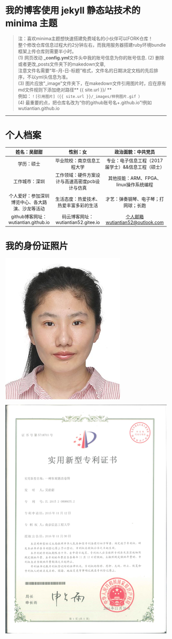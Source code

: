 # 我的博客使用 jekyll 静态站技术的 minima 主题

> 注：喜欢minima主题想快速搭建免费域名的小伙伴可以FORK仓库！  
整个修改仓库信息过程大约2分钟左右，而我用服务器搭建ruby环境bundle框架上传仓库则需要半小时。  
(1) 网页改动 **_config.yml**文件头中我的账号信息为你的账号信息.
(2) 删除或者更改_posts文件夹下的makedown文章,  
注意文件名需要“年-月-日-标题”格式，文件名的日期决定文档的先后排序，不以yml头信息为准。  
(3) 图片应放"_image"文件夹下，在makedown文件引用图片时，应在原有md文件规则下添加绝对路径** {{ site.url }}/ **  
例如：``` ！[引用图片]（{{ site.url }}/_images/样例图片.gif ） ```  
(4) 最重要的点，把仓库名改为“你的github账号名+.github.io”!例如wutiantian.github.io  

---

# 个人档案
|姓名：吴甜甜 |性别：女|政治面貌：中共党员| 
|:---: | :---: | :---:|  
|学历：硕士|毕业院校：南京信息工程大学|专业：电子信息工程（2017届学士）&&信息工程（硕士）| 
|工作城市：深圳|工作领域：硬件方案设计与高速高密度pcb设计与仿真 | 其他技能：ARM、FPGA、linux操作系统编程|
|个人爱好：参加深圳博览中心、各大路演、沙龙等活动|生活态度：热爱技术、热爱丰富多彩的生活 |才艺：弹奏钢琴、电子琴；打网球；长跑 |
|github博客网址：wutiantian.github.io|码云博客网址：wutiantian52.gitee.io|个人邮箱wutiantian52@outlook.com|

# 我的身份证照片  
![引用图片](images/photo.jpg)

![引用图片](images/专利_一种客观题改卷筒（证书）扫描件.jpg)
